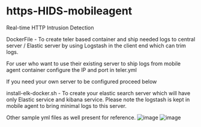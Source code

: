 # https-HIDS-mobileagent
Real-time HTTP Intrusion Detection

DockerFile - To create teler based container and ship needed logs to central server / Elastic server by using Logstash in the client end which can trim logs.

For user who want to use their existing server to ship logs from mobile agent container configure the IP and port in teler.yml

If you need your own server to be configured proceed below

install-elk-docker.sh - To create your elastic search server which will have only Elastic service and kibana service. Please note the logstash is kept in mobile agent to bring minimal logs to this server.

Other sample yml files as well present for reference.
![image](https://github.com/ThiliBot/https-hids-mobileagent/assets/50838006/67105258-3cbc-40b0-ab93-16f37b628189)
![image](https://github.com/ThiliBot/https-hids-mobileagent/assets/50838006/d10eca80-dfec-4d23-bd9c-f5095f482cc6)
